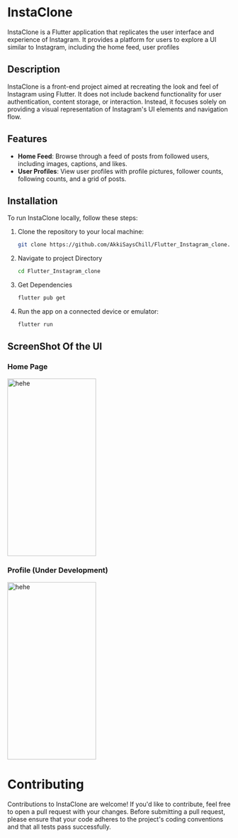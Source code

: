 # InstaClone

InstaClone is a Flutter application that replicates the user interface and experience of Instagram. It provides a platform for users to explore a UI similar to Instagram, including the home feed, user profiles
## Description

InstaClone is a front-end project aimed at recreating the look and feel of Instagram using Flutter. It does not include backend functionality for user authentication, content storage, or interaction. Instead, it focuses solely on providing a visual representation of Instagram's UI elements and navigation flow.

## Features

- **Home Feed**: Browse through a feed of posts from followed users, including images, captions, and likes.
- **User Profiles**: View user profiles with profile pictures, follower counts, following counts, and a grid of posts.

## Installation

To run InstaClone locally, follow these steps:

1. Clone the repository to your local machine:

   ```bash
   git clone https://github.com/AkkiSaysChill/Flutter_Instagram_clone.git

2. Navigate to project Directory
 
    ```bash
    cd Flutter_Instagram_clone

3. Get Dependencies

    ```bash
    flutter pub get

4. Run the app on a connected device or emulator:

    ```bash
    flutter run

## ScreenShot Of the UI

### Home Page

<img src="https://github.com/AkkiSaysChill/Flutter_Instagram_clone/assets/97971429/fa375a2e-33b3-4c95-bee0-ad1b1338191b" alt="hehe" style="width:200px;height:400px;">


### Profile (Under Development)

<img src="https://github.com/AkkiSaysChill/Flutter_Instagram_clone/assets/97971429/be4305b5-75e2-49f6-904a-71c32672b5d5" alt="hehe" style="width:200px;height:400px;">


# Contributing
Contributions to InstaClone are welcome! If you'd like to contribute, feel free to open a pull request with your changes. Before submitting a pull request, please ensure that your code adheres to the project's coding conventions and that all tests pass successfully.

